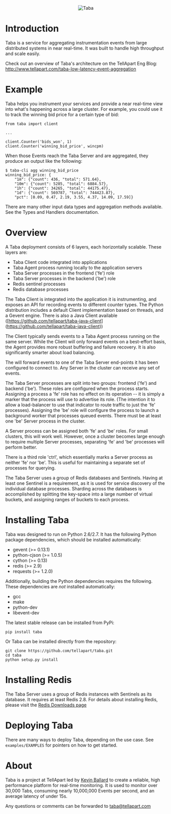 <div id="container" align="center">
  <img
    src="http://tellapart.com/wp-content/uploads/2012/06/taba-kanji.gif"
    alt="Taba" />
</div>

Introduction
====================

Taba is a service for aggregating instrumentation events from large distributed
systems in near real-time. It was built to handle high throughput and scale
easily.

Check out an overview of Taba's architecture on the TellApart Eng Blog:
[http://www.tellapart.com/taba-low-latency-event-aggregation
](http://www.tellapart.com/taba-low-latency-event-aggregation)

Example
====================

Taba helps you instrument your services and provide a near real-time view into
what's happening across a large cluster. For example, you could use it to track
the winning bid price for a certain type of bid:

    from taba import client

    ...

    client.Counter('bids_won', 1)
    client.Counter('winning_bid_price', wincpm)

When those Events reach the Taba Server and are aggregated, they produce an
output like the following:

    $ taba-cli agg winning_bid_price
    winning_bid_price: {
        "1m": {"count": 436, "total": 571.64},
        "10m": {"count": 5285, "total": 6884.57},
        "1h": {"count": 34265, "total": 44175.47},
        "1d": {"count": 569787, "total": 744423.87},
        "pct": [0.09, 0.47, 2.19, 3.55, 4.37, 14.09, 17.59]}

There are many other input data types and aggregation methods available. See the
Types and Handlers documentation.

Overview
====================

A Taba deployment consists of 6 layers, each horizontally scalable. These
layers are:

- Taba Client code integrated into applications
- Taba Agent process running locally to the application servers
- Taba Server processes in the frontend ('fe') role
- Taba Server processes in the backend ('be') role
- Redis sentinel processes
- Redis database processes

The Taba Client is integrated into the application it is instrumenting, and
exposes an API for recording events to different counter types. The Python
distribution includes a default Client implementation based on threads, and
a Gevent engine. There is also a Java Client available
([https://github.com/tellapart/taba-java-client]
(https://github.com/tellapart/taba-java-client))

The Client typically sends events to a Taba Agent process running on the same
server. While the Client will only forward events on a best-effort basis, the
Agent provides more robust buffering and failure recovery. It is also
significantly smarter about load balancing.

The will forward events to one of the Taba Server end-points it has been
configured to connect to. Any Server in the cluster can receive any set of
events.

The Taba Server processes are split into two groups: frontend ('fe') and backend
('be'). These roles are configured when the process starts. Assigning a process
a 'fe' role has no effect on its operation -- it is simply a marker that the
process will use to advertise its role. (The intention it to allow a
load-balancer to use that indicator to route traffic to just the 'fe'
processes). Assigning the 'be' role will configure the process to launch a
background worker that processes queued events. There must be at least one 'be'
Server process in the cluster.

A Server process can be assigned both 'fe' and 'be' roles. For small clusters,
this will work well. However, once a cluster becomes large enough to require
multiple Server processes, separating 'fe' and 'be' processes will perform
better.

There is a third role 'ctrl', which essentially marks a Server process as
neither 'fe' nor 'be'. This is useful for maintaining a separate set of
processes for querying.

The Taba Server uses a group of Redis databases and Sentinels. Having at least
one Sentinel is a requirement, as it is used for service discovery of the
individual database processes. Sharding across the databases is accomplished by
splitting the key-space into a large number of virtual buckets, and assigning
ranges of buckets to each process.

Installing Taba
====================

Taba was designed to run on Python 2.6/2.7. It has the following Python package
dependencies, which should be installed automatically:

- gevent (>= 0.13.1)
- python-cjson (>= 1.0.5)
- cython (>= 0.13)
- redis (>= 2.9)
- requests (>= 1.2.0)

Additionally, building the Python dependencies requires the following. These
dependencies are _not_ installed automatically:

- gcc
- make
- python-dev
- libevent-dev

The latest stable release can be installed from PyPi:

    pip install taba

Or Taba can be installed directly from the repository:

    git clone https://github.com/tellapart/taba.git
    cd taba
    python setup.py install

Installing Redis
====================

The Taba Server uses a group of Redis instances with Sentinels as its
database. It requires at least Redis 2.8. For details about installing Redis,
please visit the [Redis Downloads page](http://redis.io/download)

Deploying Taba
====================

There are many ways to deploy Taba, depending on the use case. See
`examples/EXAMPLES` for pointers on how to get started.

About
====================

Taba is a project at TellApart led by
[Kevin Ballard](https://github.com/kevinballard) to create a reliable, high
performance platform for real-time monitoring. It is used to monitor over
30,000 Tabs, consuming nearly 10,000,000 Events per second, and an average
latency of under 15s.

Any questions or comments can be forwarded to 
[taba@tellapart.com](mailto:taba@tellapart.com)
